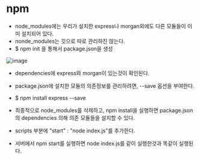 # npm

+ node_modules에는 우리가 설치한 express나 morgan외에도 다른 모듈들이 이미 설치되어 있다.
+ nonde_modules는 깃으로 따로 관리하진 않는다.
+ $ npm init 을 통해서 package.json을 생성

![image](https://user-images.githubusercontent.com/49984996/131235677-b75caf94-5805-40ff-9041-addf7c5ae3fa.png)

+ dependencies에 express와 morgan이 있는것이 확인된다.
+ package.json에 설치한 모듈의 의존정보를 관리하려면, --save 옵션을 부여한다.
+ $ npm install express --save
+ 최종적으로 node_modules를 삭제하고, npm install을 실행하면 package.json의 dependencies 의해 의존 모듈들을 설치할 수 있다.

+ scripts 부분에 "start" : "node index.js"를 추가한다.
+ 서버에서 npm start를 실행하면 node index.js를 같이 실행한것과 똑같이 실행된다.
